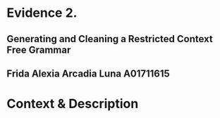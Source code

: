 # Evidence 2.
## Generating and Cleaning a Restricted Context Free Grammar
Frida Alexia Arcadia Luna A01711615
---
# Context & Description
